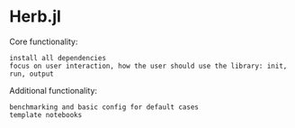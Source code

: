 # Herb.jl

Core functionality:

    install all dependencies
    focus on user interaction, how the user should use the library: init, run, output

Additional functionality:

    benchmarking and basic config for default cases
    template notebooks

